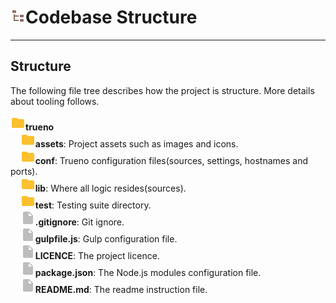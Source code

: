# ![](../../assets/icons/file-tree.png)Codebase Structure

---

## Structure

The following file tree describes how the project is structure. More details about tooling follows.

![](../../assets/icons/folder.png)**trueno**<br>
&nbsp;&nbsp;&nbsp;&nbsp;![](../../assets/icons/folder.png)**assets**: Project assets such as images and icons.<br>
&nbsp;&nbsp;&nbsp;&nbsp;![](../../assets/icons/folder.png)**conf**: Trueno configuration files(sources, settings, hostnames and ports).<br>
&nbsp;&nbsp;&nbsp;&nbsp;![](../../assets/icons/folder.png)**lib**: Where all logic resides(sources).<br>
&nbsp;&nbsp;&nbsp;&nbsp;![](../../assets/icons/folder.png)**test**: Testing suite directory.<br>
&nbsp;&nbsp;&nbsp;&nbsp;![](../../assets/icons/file.png)**.gitignore**: Git ignore.<br>
&nbsp;&nbsp;&nbsp;&nbsp;![](../../assets/icons/file.png)**gulpfile.js**: Gulp configuration file.<br>
&nbsp;&nbsp;&nbsp;&nbsp;![](../../assets/icons/file.png)**LICENCE**: The project licence.<br>
&nbsp;&nbsp;&nbsp;&nbsp;![](../../assets/icons/file.png)**package.json**: The Node.js modules configuration file.<br>
&nbsp;&nbsp;&nbsp;&nbsp;![](../../assets/icons/file.png)**README.md**: The readme instruction file.<br>
